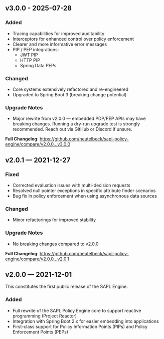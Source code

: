 ## v3.0.0 - 2025-07-28

### Added
- Tracing capabilities for improved auditability
- Interceptors for enhanced control over policy enforcement
- Clearer and more informative error messages
- PIP / PEP integrations:
  - JWT PIP
  - HTTP PIP
  - Spring Data PEPs

### Changed
- Core systems extensively refactored and re-engineered
- Upgraded to Spring Boot 3 (breaking change potential)

### Upgrade Notes
- Major rewrite from v2.0.0 — embedded PDP/PEP APIs may have breaking changes. Running a dry-run upgrade test is strongly recommended. Reach out via GitHub or Discord if unsure.

**Full Changelog**: https://github.com/heutelbeck/sapl-policy-engine/compare/v2.0.0...v3.0.0

## v2.0.1 — 2021-12-27

### Fixed
- Corrected evaluation issues with multi-decision requests
- Resolved null pointer exceptions in specific attribute finder scenarios
- Bug fix in policy enforcement when using asynchronous data sources

### Changed
- Minor refactorings for improved stability

### Upgrade Notes
- No breaking changes compared to v2.0.0

**Full Changelog**: https://github.com/heutelbeck/sapl-policy-engine/compare/v2.0.0...v2.0.1

## v2.0.0 — 2021-12-01

This constitutes the first public release of the SAPL Engine.

### Added
- Full rewrite of the SAPL Policy Engine core to support reactive programming (Project Reactor)
- Integration with Spring Boot 2.x for easier embedding into applications
- First-class support for Policy Information Points (PIPs) and Policy Enforcement Points (PEPs)

